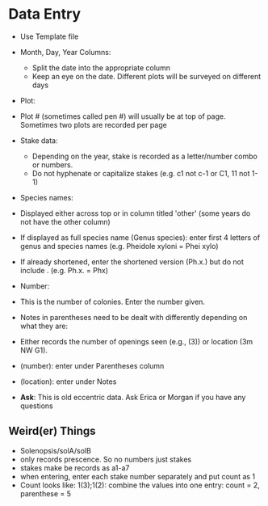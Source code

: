# Data Entry

* Use Template file
* Month, Day, Year Columns:
   * Split the date into the appropriate column
   * Keep an eye on the date. Different plots will be surveyed on different days
* Plot:
 * Plot # (sometimes called pen #) will usually be at top of page. Sometimes two plots are recorded per page
* Stake data:
   * Depending on the year, stake is recorded as a letter/number combo or numbers.
   * Do not hyphenate or capitalize stakes (e.g. c1 not c-1 or C1, 11 not 1-1)
* Species names: 
 * Displayed either across top or in column titled 'other' (some years do not have the other column)
 * If displayed as full species name (Genus species): enter first 4 letters of genus and species names (e.g. Pheidole xyloni = Phei xylo)
 * If already shortened, enter the shortened version (Ph.x.) but do not include . (e.g. Ph.x. = Phx)
* Number:
 * This is the number of colonies. Enter the number given.
* Notes in parentheses need to be dealt with differently depending on what they are: 
 * Either records the number of openings seen (e.g., (3)) or location (3m NW G1).
 * (number): enter under Parentheses column
 * (location): enter under Notes

* **Ask**: This is old eccentric data. Ask Erica or Morgan if you have any questions

## Weird(er) Things

* Solenopsis/solA/solB
 * only records prescence. So no numbers just stakes
 * stakes make be records as a1-a7
 * when entering, enter each stake number separately and put count as 1
 * Count looks like: 1(3);1(2): combine the values into one entry: count = 2, parenthese = 5
 
